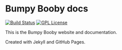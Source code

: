 # Bumpy Booby docs

[![Build Status](https://travis-ci.org/bugtrackr/docs.svg?branch=gh-pages)](https://travis-ci.org/bugtrackr/docs)
[![GPL License](https://img.shields.io/badge/license-GPL-blue.svg?style=plastic)](https://docs.bugtrackr.eu/license/)

This is the Bumpy Booby website and documentation.

Created with Jekyll and GitHub Pages.
